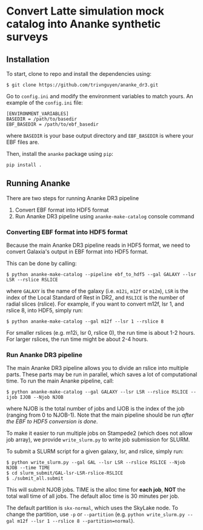 # Convert Latte simulation mock catalog into Ananke synthetic surveys

## Installation
To start, clone to repo and install the dependencies using:
```
$ git clone https://github.com/trivnguyen/ananke_dr3.git
```

Go to `config.ini` and modify the environment variables to match yours. An example
of the `config.ini` file:
```
[ENVIRONMENT_VARIABLES]
BASEDIR = /path/to/basedir
EBF_BASEDIR = /path/to/ebf_basedir
```
where `BASEDIR` is your base output directory and `EBF_BASEDIR` is where your EBF files are.

Then, install the `ananke` package using `pip`:
```
pip install .
```

## Running Ananke

There are two steps for running Ananke DR3 pipeline
1. Convert EBF format into HDF5 format
2. Run Ananke DR3 pipeline using `ananke-make-catalog` console command

### Converting EBF format into HDF5 format
Because the main Ananke DR3 pipeline reads in HDF5 format, we need to convert
Galaxia's output in EBF format into HDF5 format.

This can be done by calling:
```
$ python ananke-make-catalog --pipeline ebf_to_hdf5 --gal GALAXY --lsr LSR --rslice RSLICE
```
where `GALAXY` is the name of the galaxy (i.e. `m12i`, `m12f` or `m12m`), `LSR`
is the index of the Local Standard of Rest in DR2, and `RSLICE` is the number of radial slices (rslice).
For example, if you want to convert m12f, lsr 1, and rslice 8, into HDF5, simply run:
```
$ python ananke-make-catalog --gal m12f --lsr 1 --rslice 8
```

For smaller rslices (e.g. m12i, lsr 0, rslice 0), the run time is about 1-2 hours.
For larger rslices, the run time might be about 2-4 hours.

### Run Ananke DR3 pipeline
The main Ananke DR3 pipeline allows you to divide an rslice into multiple parts.
These parts may be run in parallel, which saves a lot of computational time.
To run the main Ananke pipeline, call:
```
$ python ananke-make-catalog --gal GALAXY --lsr LSR --rslice RSLICE --ijob IJOB --Njob NJOB
```
where NJOB is the total number of jobs and IJOB is the index of the job
(ranging from 0 to NJOB-1). Note that the main pipeline should be run
*after the EBF to HDF5 conversion is done*.

To make it easier to run multiple jobs on Stampede2 (which does not allow job array),
we provide `write_slurm.py` to write job submission for SLURM.

To submit a SLURM script for a given galaxy, lsr, and rslice, simply run:
```
$ python write_slurm.py --gal GAL --lsr LSR --rslice RSLICE --Njob NJOB --time TIME
$ cd slurm_submit/GAL-lsr-LSR-rslice-RSLICE
$ ./submit_all.submit
```
This will submit NJOB jobs. TIME is the alloc time for **each job**,
**NOT** the total wall time of all jobs.
The default alloc time is 30 minutes per job.

The default partition is `skx-normal`, which uses the SkyLake node.
To change the partition, use `-p` or `--partition`
(e.g. `python write_slurm.py --gal m12f --lsr 1 --rslice 8 --partition=normal`).
